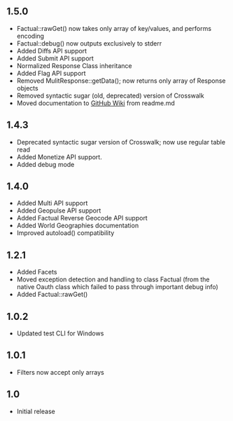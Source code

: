 
## 1.5.0
 * Factual::rawGet() now takes only array of key/values, and performs encoding
 * Factual::debug() now outputs exclusively to stderr
 * Added Diffs API support
 * Added Submit API support
 * Normalized Response Class inheritance
 * Added Flag API support
 * Removed MulitResponse::getData(); now returns only array of Response objects
 * Removed syntactic sugar (old, deprecated) version of Crosswalk
 * Moved documentation to [GitHub Wiki](https://github.com/Factual/factual-php-driver/wiki) from readme.md
 
## 1.4.3
 * Deprecated syntactic sugar version of Crosswalk; now use regular table read
 * Added Monetize API support.
 * Added debug mode

## 1.4.0

 * Added Multi API support
 * Added Geopulse API support
 * Added Factual Reverse Geocode API support
 * Added World Geographies documentation
 * Improved autoload() compatibility

## 1.2.1

 * Added Facets
 * Moved exception detection and handling to class Factual (from the native Oauth class which failed to pass through important debug info)
 * Added Factual::rawGet()

## 1.0.2

 * Updated test CLI for Windows 

## 1.0.1

 * Filters now accept only arrays

## 1.0

 * Initial release

